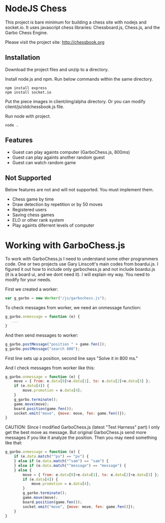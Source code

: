 # NodeJS Chess

This project is bare minimum for building a chess site with nodejs and socket.io.
It uses javascript chess libraries: Chessboard.js, Chess.js, and the Garbo Chess Engine.

Please visit the project site: http://chessbook.org

## Installation

Download the project files and unzip to a directory.

Install node.js and npm. Run below commands within the same directory.

    npm install express
    npm install socket.io
    
Put the piece images in client/img/alpha directory. Or you can modify client/js/oldchessbook.js file.

Run node with project.
    
    node .

## Features

* Guest can play againts computer (GarboChess.js, 800ms)
* Guest can play againts another random guest
* Guest can watch random game

## Not Supported

Below features are not and will not supported. You must implement them.
* Chess game by time
* Draw detection by repetition or by 50 moves
* Registered users
* Saving chess games
* ELO or other rank system
* Play againts diferrent levels of computer

# Working with GarboChess.js

To work with GarboChess.js I need to understand some other programmers code. One or two projects use Gary Linscott's 
main codes from boardui.js. I figured it out how to include only garbochess.js and not include boardui.js (it is a board ui, and we dont need it). I will explain my way. You need to modify for your needs.

First we created a worker:
```js
var g_garbo = new Worker("/js/garbochess.js");
```
To check messages from worker, we need an onmessage function:
```js
g_garbo.onmessage = function (e) {
   ...
}
```
And then send messages to worker:
```js
g_garbo.postMessage("position " + game.fen());
g_garbo.postMessage("search 800");
```
First line sets up a position, second line says "Solve it in 800 ms."

And I check messages from worker like this:
```js
g_garbo.onmessage = function (e) {
    move = { from: e.data[0]+e.data[1], to: e.data[2]+e.data[3] };
    if (e.data[4]) {
        move.promotion = e.data[4];
    }
    g_garbo.terminate();
    game.move(move);
    board.position(game.fen());
    socket.emit("move", {move: move, fen: game.fen()});
}
```
CAUTION: Since I modified GarboChess.js (latest "Test Harness" part) I only get the best move as message.
But original GarboChess.js send more messages if you like it analyze the position. Then you may need something like that:
```js
g_garbo.onmessage = function (e) {
    if (e.data.match("^pv") == "pv") {
    } else if (e.data.match("^sam") == "sam") {
    } else if (e.data.match("^message") == "message") {
    } else {
        move = { from: e.data[0]+e.data[1], to: e.data[2]+e.data[3] };
        if (e.data[4]) {
            move.promotion = e.data[4];
        }
        g_garbo.terminate();
        game.move(move);
        board.position(game.fen());
        socket.emit("move", {move: move, fen: game.fen()});
    }        
}
```
